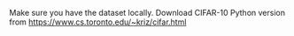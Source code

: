 Make sure you have the dataset locally. Download CIFAR-10 Python version from https://www.cs.toronto.edu/~kriz/cifar.html